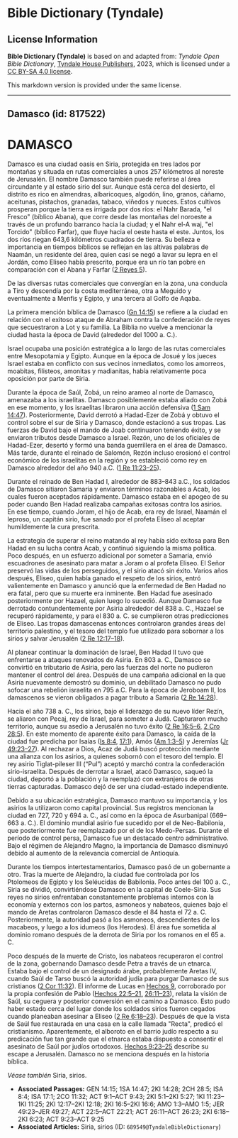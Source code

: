 # Bible Dictionary (Tyndale)

## License Information

**Bible Dictionary (Tyndale)** is based on and adapted from: _Tyndale Open Bible Dictionary_, [Tyndale House Publishers](https://tyndaleopenresources.com/), 2023, which is licensed under a [CC BY-SA 4.0 license](https://creativecommons.org/licenses/by-sa/4.0/legalcode.en).

This markdown version is provided under the same license.



--------------------------------

## Damasco (id: 817522)

DAMASCO
=======

Damasco es una ciudad oasis en Siria, protegida en tres lados por montañas y situada en rutas comerciales a unos 257 kilómetros al noreste de Jerusalén. El nombre Damasco también puede referirse al área circundante y al estado sirio del sur. Aunque está cerca del desierto, el distrito es rico en almendras, albaricoques, algodón, lino, granos, cáñamo, aceitunas, pistachos, granadas, tabaco, viñedos y nueces. Estos cultivos prosperan porque la tierra es irrigada por dos ríos: el Nahr Barada, "el Fresco" (bíblico Abana), que corre desde las montañas del noroeste a través de un profundo barranco hacia la ciudad; y el Nahr el\-A waj, "el Torcido" (bíblico Farfar), que fluye hacia el oeste hasta el este. Juntos, los dos ríos riegan 643,6 kilómetros cuadrados de tierra. Su belleza e importancia en tiempos bíblicos se reflejan en las altivas palabras de Naamán, un residente del área, quien casi se negó a lavar su lepra en el Jordán, como Eliseo había prescrito, porque era un río tan pobre en comparación con el Abana y Farfar ([2 Reyes 5](https://ref.ly/2Kgs5:1-2Kgs5:27)).

De las diversas rutas comerciales que convergían en la zona, una conducía a Tiro y descendía por la costa mediterránea, otra a Meguido y eventualmente a Menfis y Egipto, y una tercera al Golfo de Aqaba.

La primera mención bíblica de Damasco ([Gn 14:15](https://ref.ly/Gen14:15)) se refiere a la ciudad en relación con el exitoso ataque de Abraham contra la confederación de reyes que secuestraron a Lot y su familia. La Biblia no vuelve a mencionar la ciudad hasta la época de David (alrededor del 1000 a. C.).

Israel ocupaba una posición estratégica a lo largo de las rutas comerciales entre Mesopotamia y Egipto. Aunque en la época de Josué y los jueces Israel estaba en conflicto con sus vecinos inmediatos, como los amorreos, moabitas, filisteos, amonitas y madianitas, había relativamente poca oposición por parte de Siria.

Durante la época de Saúl, Zobá, un reino arameo al norte de Damasco, amenazaba a los israelitas. Damasco posiblemente estaba aliado con Zobá en ese momento, y los israelitas libraron una acción defensiva ([1 Sam 14:47](https://ref.ly/1Sam14:47)). Posteriormente, David derrotó a Hadad\-Ezer de Zobá y obtuvo el control sobre el sur de Siria y Damasco, donde estacionó a sus tropas. Las fuerzas de David bajo el mando de Joab continuaron teniendo éxito, y se enviaron tributos desde Damasco a Israel. Rezón, uno de los oficiales de Hadad\-Ezer, desertó y formó una banda guerrillera en el área de Damasco. Más tarde, durante el reinado de Salomón, Rezón incluso erosionó el control económico de los israelitas en la región y se estableció como rey en Damasco alrededor del año 940 a.C. ([1 Re 11:23–25](https://ref.ly/1Kgs11:23-1Kgs11:25)).

Durante el reinado de Ben Hadad I, alrededor de 883–843 a.C., los soldados de Damasco sitiaron Samaria y enviaron términos razonables a Acab, los cuales fueron aceptados rápidamente. Damasco estaba en el apogeo de su poder cuando Ben Hadad realizaba campañas exitosas contra los asirios. En ese tiempo, cuando Joram, el hijo de Acab, era rey de Israel, Naamán el leproso, un capitán sirio, fue sanado por el profeta Eliseo al aceptar humildemente la cura prescrita.

La estrategia de superar el reino matando al rey había sido exitosa para Ben Hadad en su lucha contra Acab, y continuó siguiendo la misma política. Poco después, en un esfuerzo adicional por someter a Samaria, envió escuadrones de asesinato para matar a Joram o al profeta Eliseo. El Señor preservó las vidas de los perseguidos, y el sirio atacó sin éxito. Varios años después, Eliseo, quien había ganado el respeto de los sirios, entró valientemente en Damasco y anunció que la enfermedad de Ben Hadad no era fatal, pero que su muerte era inminente. Ben Hadad fue asesinado posteriormente por Hazael, quien luego lo sucedió. Aunque Damasco fue derrotado contundentemente por Asiria alrededor del 838 a. C., Hazael se recuperó rápidamente, y para el 830 a. C. se cumplieron otras predicciones de Eliseo. Las tropas damascenas entonces controlaron grandes áreas del territorio palestino, y el tesoro del templo fue utilizado para sobornar a los sirios y salvar Jerusalén ([2 Re 12:17–18](https://ref.ly/2Kgs12:17-2Kgs12:18)).

Al planear continuar la dominación de Israel, Ben Hadad II tuvo que enfrentarse a ataques renovados de Asiria. En 803 a. C., Damasco se convirtió en tributario de Asiria, pero las fuerzas del norte no pudieron mantener el control del área. Después de una campaña adicional en la que Asiria nuevamente demostró su dominio, un debilitado Damasco no pudo sofocar una rebelión israelita en 795 a.C. Para la época de Jeroboam II, los damascenos se vieron obligados a pagar tributo a Samaria ([2 Re 14:28](https://ref.ly/2Kgs14:28)).

Hacia el año 738 a. C., los sirios, bajo el liderazgo de su nuevo líder Rezín, se aliaron con Pecaj, rey de Israel, para someter a Judá. Capturaron mucho territorio, aunque su asedio a Jerusalén no tuvo éxito ([2 Re 16:5–6,](https://ref.ly/2Kgs16:5-2Kgs16:6) [2 Cro 28:5](https://ref.ly/2Chr28:5)). En este momento de aparente éxito para Damasco, la caída de la ciudad fue predicha por Isaías ([Is 8:4,](https://ref.ly/Isa8:4) [17:1](https://ref.ly/Isa17:1)), Amós ([Am 1:3–5](https://ref.ly/Amos1:3-Amos1:5)) y Jeremías ([Jr 49:23–27](https://ref.ly/Jer49:23-Jer49:27)). Al rechazar a Dios, Acaz de Judá buscó protección mediante una alianza con los asirios, a quienes sobornó con el tesoro del templo. El rey asirio Tiglat\-pileser III (“Pul”) aceptó y marchó contra la confederación sirio\-israelita. Después de derrotar a Israel, atacó Damasco, saqueó la ciudad, deportó a la población y la reemplazó con extranjeros de otras tierras capturadas. Damasco dejó de ser una ciudad\-estado independiente.

Debido a su ubicación estratégica, Damasco mantuvo su importancia, y los asirios la utilizaron como capital provincial. Sus registros mencionan la ciudad en 727, 720 y 694 a. C., así como en la época de Asurbanipal (669–663 a. C.). El dominio mundial asirio fue sucedido por el de Neo\-Babilonia, que posteriormente fue reemplazado por el de los Medo\-Persas. Durante el período de control persa, Damasco fue un destacado centro administrativo. Bajo el régimen de Alejandro Magno, la importancia de Damasco disminuyó debido al aumento de la relevancia comercial de Antioquía.

Durante los tiempos intertestamentarios, Damasco pasó de un gobernante a otro. Tras la muerte de Alejandro, la ciudad fue controlada por los Ptolomeos de Egipto y los Seléucidas de Babilonia. Poco antes del 100 a. C., Siria se dividió, convirtiéndose Damasco en la capital de Coele\-Siria. Sus reyes no sirios enfrentaban constantemente problemas internos con la economía y externos con los partos, asmoneos y nabateos, quienes bajo el mando de Aretas controlaron Damasco desde el 84 hasta el 72 a. C. Posteriormente, la autoridad pasó a los asmoneos, descendientes de los macabeos, y luego a los idumeos (los Herodes). El área fue sometida al dominio romano después de la derrota de Siria por los romanos en el 65 a. C.

Poco después de la muerte de Cristo, los nabateos recuperaron el control de la zona, gobernando Damasco desde Petra a través de un etnarca. Estaba bajo el control de un designado árabe, probablemente Aretas IV, cuando Saúl de Tarso buscó la autoridad judía para purgar Damasco de sus cristianos ([2 Cor 11:32](https://ref.ly/2Cor11:32)). El informe de Lucas en [Hechos 9](https://ref.ly/Acts9:1-Acts9:43), corroborado por la propia confesión de Pablo ([Hechos 22:5–21,](https://ref.ly/Acts22:5-Acts22:21) [26:11–23](https://ref.ly/Acts26:11-Acts26:23)), relata la visión de Saúl, su ceguera y posterior conversión en el camino a Damasco. Esto pudo haber estado cerca del lugar donde los soldados sirios fueron cegados cuando planeaban asesinar a Eliseo ([2 Re 6:18–23](https://ref.ly/2Kgs6:18-2Kgs6:23)). Después de que la vista de Saúl fue restaurada en una casa en la calle llamada "Recta", predicó el cristianismo. Aparentemente, el alboroto en el barrio judío respecto a su predicación fue tan grande que el etnarca estaba dispuesto a consentir el asesinato de Saúl por judíos ortodoxos. [Hechos 9:23–25](https://ref.ly/Acts9:23-Acts9:25) describe su escape a Jerusalén. Damasco no se menciona después en la historia bíblica.

*Véase también* Siria, sirios.

* **Associated Passages:** GEN 14:15; 1SA 14:47; 2KI 14:28; 2CH 28:5; ISA 8:4; ISA 17:1; 2CO 11:32; ACT 9:1–ACT 9:43; 2KI 5:1–2KI 5:27; 1KI 11:23–1KI 11:25; 2KI 12:17–2KI 12:18; 2KI 16:5–2KI 16:6; AMO 1:3–AMO 1:5; JER 49:23–JER 49:27; ACT 22:5–ACT 22:21; ACT 26:11–ACT 26:23; 2KI 6:18–2KI 6:23; ACT 9:23–ACT 9:25
* **Associated Articles:** Siria, sirios (ID: `689549@TyndaleBibleDictionary`)

